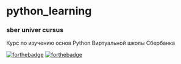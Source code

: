 # python_learning
### sber univer cursus

Курс по изучению основ Python Виртуальной школы Сбербанка

[![forthebadge](https://forthebadge.com/images/badges/made-with-python.svg)](https://forthebadge.com)
[![forthebadge](https://forthebadge.com/images/badges/powered-by-coffee.svg)](https://forthebadge.com)